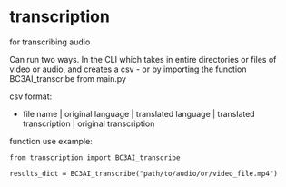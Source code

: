 # transcription
for transcribing audio

Can run two ways. In the CLI which takes in entire directories or files of video or audio, and creates a csv - or by importing the function BC3AI_transcribe from main.py

csv format:
- file name | original language | translated language | translated transcription | original transcription


function use example:
```
from transcription import BC3AI_transcribe

results_dict = BC3AI_transcribe("path/to/audio/or/video_file.mp4")
```
